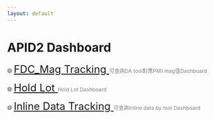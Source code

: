 ```yaml
---
layout: default
---
```

<style>
  .site-title{
    display: none !important;
  }
</style>
# APID2 Dashboard

<html>
<head>
  <meta charset="UTF-8">
  <title>APID2 Dashboard</title>
</head>
<body>

<p>🌐
  <a href="https://bapbiwaf.tsmc.com.tw/reports/powerbi/CYGUOB/FDC_Mag_V1?rc:Toolbar=false" style="font-size: 24px;" target="_blank">
    FDC_Mag Tracking
  </a>
  <span style="font-size: 12px; color: gray;">可查詢DA tool對應PM1 mag值Dashboard</span>
</p>

<p>🌐
  <a href="https://appowerbi.waf.platform.ap.tsmc.com/Reports/powerbi/APOD/APID/APID2/APID2_Hold_Lot?rc:Toolbar=false" style="font-size: 24px;" target="_blank">
    Hold Lot
  </a>
  <span style="font-size: 12px; color: gray;">Hold Lot Dashboard</span>
</p>

<p>🌐
  <a href="https://bapbiwaf.tsmc.com.tw/reports/powerbi/CYGUOB/Inline%20data_V3?rc:Toolbar=false" style="font-size: 24px;" target="_blank">
    Inline Data Tracking
  </a>
    <span style="font-size: 12px; color: gray;">可查詢inline data by tool Dashboard</span>
</p>







</body>
</html>
